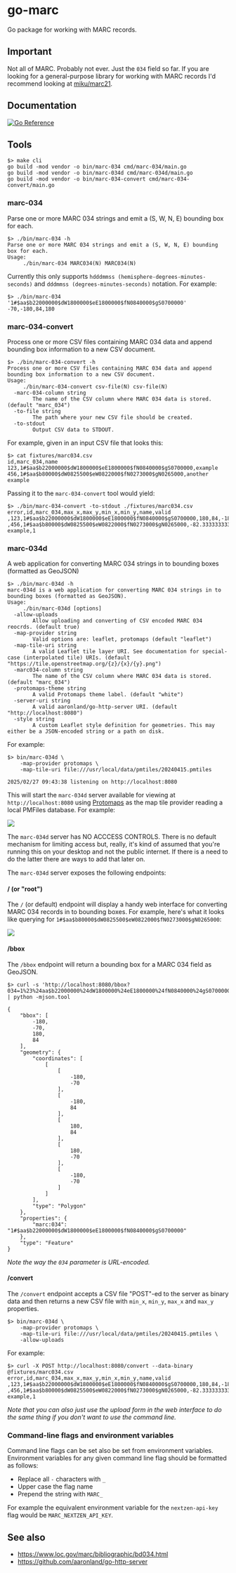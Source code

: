 # go-marc

Go package for working with MARC records.

## Important

Not all of MARC. Probably not ever. Just the `034` field so far. If you are looking for a general-purpose library for working with MARC records I'd recommend looking at [miku/marc21](https://github.com/miku/marc21).

## Documentation

[![Go Reference](https://pkg.go.dev/badge/github.com/aaronland/go-marc.svg)](https://pkg.go.dev/github.com/aaronland/go-marc)

## Tools

```
$> make cli
go build -mod vendor -o bin/marc-034 cmd/marc-034/main.go
go build -mod vendor -o bin/marc-034d cmd/marc-034d/main.go
go build -mod vendor -o bin/marc-034-convert cmd/marc-034-convert/main.go
```

### marc-034

Parse one or more MARC 034 strings and emit a (S, W, N, E) bounding box for each.

```
$> ./bin/marc-034 -h
Parse one or more MARC 034 strings and emit a (S, W, N, E) bounding box for each.
Usage:
	 ./bin/marc-034 MARC034(N) MARC034(N)
```

Currently this only supports `hdddmmss (hemisphere-degrees-minutes-seconds)` and `dddmmss (degrees-minutes-seconds)` notation. For example:

```
$> ./bin/marc-034 '1#$aa$b22000000$dW1800000$eE1800000$fN0840000$gS0700000'
-70,-180,84,180
```

### marc-034-convert

Process one or more CSV files containing MARC 034 data and append bounding box information to a new CSV document.

```
$> ./bin/marc-034-convert -h
Process one or more CSV files containing MARC 034 data and append bounding box information to a new CSV document.
Usage:
	 ./bin/marc-034-convert csv-file(N) csv-file(N)
  -marc-034-column string
    	The name of the CSV column where MARC 034 data is stored. (default "marc_034")
  -to-file string
    	The path where your new CSV file should be created.
  -to-stdout
    	Output CSV data to STDOUT.
```

For example, given in an input CSV file that looks this:

```
$> cat fixtures/marc034.csv
id,marc_034,name
123,1#$aa$b22000000$dW1800000$eE1800000$fN0840000$gS0700000,example
456,1#$aa$b80000$dW0825500$eW0822000$fN0273000$gN0265000,another example
```

Passing it to the `marc-034-convert` tool would yield:

```
$> ./bin/marc-034-convert -to-stdout ./fixtures/marc034.csv
error,id,marc_034,max_x,max_y,min_x,min_y,name,valid
,123,1#$aa$b22000000$dW1800000$eE1800000$fN0840000$gS0700000,180,84,-180,-70,example,1
,456,1#$aa$b80000$dW0825500$eW0822000$fN0273000$gN0265000,-82.33333333333333,27.5,-82.91666666666667,26.833333333333332,another example,1
```

### marc-034d

A web application for converting MARC 034 strings in to bounding boxes (formatted as GeoJSON)

```
$> ./bin/marc-034d -h
marc-034d is a web application for converting MARC 034 strings in to bounding boxes (formatted as GeoJSON).
Usage:
	 ./bin/marc-034d [options]
  -allow-uploads
    	Allow uploading and converting of CSV encoded MARC 034 reocrds. (default true)
  -map-provider string
    	Valid options are: leaflet, protomaps (default "leaflet")
  -map-tile-uri string
    	A valid Leaflet tile layer URI. See documentation for special-case (interpolated tile) URIs. (default "https://tile.openstreetmap.org/{z}/{x}/{y}.png")
  -marc034-column string
    	The name of the CSV column where MARC 034 data is stored. (default "marc_034")
  -protomaps-theme string
    	A valid Protomaps theme label. (default "white")
  -server-uri string
    	A valid aaronland/go-http-server URI. (default "http://localhost:8080")
  -style string
    	A custom Leaflet style definition for geometries. This may either be a JSON-encoded string or a path on disk.
```

For example:

```
$> bin/marc-034d \
	-map-provider protomaps \
	-map-tile-uri file:///usr/local/data/pmtiles/20240415.pmtiles

2025/02/27 09:43:38 listening on http://localhost:8080
```

This will start the `marc-034d` server available for viewing at `http://localhost:8080` using [Protomaps](https://protomaps.com) as the map tile provider reading a local PMFiles database. For example:

![](docs/images/marc-034d-server.png)

The `marc-034d` server has NO ACCCESS CONTROLS. There is no default mechanism for limiting access but, really, it's kind of assumed that you're running this on your desktop and not the public internet. If there is a need to do the latter there are ways to add that later on.

The `marc-034d` server exposes the following endpoints:

#### / (or "root")

The `/` (or default) endpoint will display a handy web interface for converting MARC 034 records in to bounding boxes. For example, here's what it looks like querying for `1#$aa$b80000$dW0825500$eW0822000$fN0273000$gN0265000`:

![](docs/images/marc-034d-www-v2.png)

#### /bbox

The `/bbox` endpoint will return a bounding box for a MARC 034 field as GeoJSON.

```
$> curl -s 'http://localhost:8080/bbox?034=1%23%24aa$b22000000%24dW1800000%24eE1800000%24fN0840000%24gS0700000' | python -mjson.tool

{
    "bbox": [
        -180,
        -70,
        180,
        84
    ],
    "geometry": {
        "coordinates": [
            [
                [
                    -180,
                    -70
                ],
                [
                    -180,
                    84
                ],
                [
                    180,
                    84
                ],
                [
                    180,
                    -70
                ],
                [
                    -180,
                    -70
                ]
            ]
        ],
        "type": "Polygon"
    },
    "properties": {
        "marc:034": "1#$aa$b22000000$dW1800000$eE1800000$fN0840000$gS0700000"
    },
    "type": "Feature"
}
```

_Note the way the `034` parameter is URL-encoded._

#### /convert

The `/convert` endpoint accepts a CSV file "POST"-ed to the server as binary data and then returns a new CSV file with `min_x`, `min_y`, `max_x` and `max_y` properties.

```
$> bin/marc-034d \
	-map-provider protomaps \
	-map-tile-uri file:///usr/local/data/pmtiles/20240415.pmtiles \
	-allow-uploads
```		

For example:

```
$> curl -X POST http://localhost:8080/convert --data-binary @fixtures/marc034.csv
error,id,marc_034,max_x,max_y,min_x,min_y,name,valid
,123,1#$aa$b22000000$dW1800000$eE1800000$fN0840000$gS0700000,180,84,-180,-70,example,1
,456,1#$aa$b80000$dW0825500$eW0822000$fN0273000$gN0265000,-82.33333333333333,27.5,-82.91666666666667,26.833333333333332,another example,1
```

_Note that you can also just use the upload form in the web interface to do the same thing if you don't want to use the command line._

### Command-line flags and environment variables

Command line flags can be set also be set from environment variables. Environment variables for any given command line flag should be formatted as follows:

* Replace all `-` characters with `_`
* Upper case the flag name
* Prepend the string with `MARC_`

For example the equivalent environment variable for the `nextzen-api-key` flag would be `MARC_NEXTZEN_API_KEY`.

## See also

* https://www.loc.gov/marc/bibliographic/bd034.html
* https://github.com/aaronland/go-http-server
